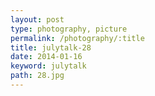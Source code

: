 ```yaml
---
layout: post
type: photography, picture
permalink: /photography/:title
title: julytalk-28
date: 2014-01-16
keyword: julytalk
path: 28.jpg
---
```



